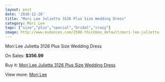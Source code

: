```yaml
---
layout: post
date: '2016-12-26'
title: "Mori Lee Julietta 3126 Plus Size Wedding Dress"
category: Mori Lee
tags: ["size","plus","special","bridal","crazy"]
image: http://www.eudances.com/2598-thickbox_default/mori-lee-julietta-3126-plus-size-wedding-dress.jpg
---
```

Mori Lee Julietta 3126 Plus Size Wedding Dress

On Sales: **$356.99**
<a href="https://www.eudances.com/en/mori-lee/867-mori-lee-julietta-3126-plus-size-wedding-dress.html"><amp-img layout="responsive" width="600" height="600" src="//www.eudances.com/2598-thickbox_default/mori-lee-julietta-3126-plus-size-wedding-dress.jpg" alt="Mori Lee Julietta 3126 Plus Size Wedding Dress 0" /></a>
<a href="https://www.eudances.com/en/mori-lee/867-mori-lee-julietta-3126-plus-size-wedding-dress.html"><amp-img layout="responsive" width="600" height="600" src="//www.eudances.com/2599-thickbox_default/mori-lee-julietta-3126-plus-size-wedding-dress.jpg" alt="Mori Lee Julietta 3126 Plus Size Wedding Dress 1" /></a>
<a href="https://www.eudances.com/en/mori-lee/867-mori-lee-julietta-3126-plus-size-wedding-dress.html"><amp-img layout="responsive" width="600" height="600" src="//www.eudances.com/2600-thickbox_default/mori-lee-julietta-3126-plus-size-wedding-dress.jpg" alt="Mori Lee Julietta 3126 Plus Size Wedding Dress 2" /></a>

Buy it: [Mori Lee Julietta 3126 Plus Size Wedding Dress](https://www.eudances.com/en/mori-lee/867-mori-lee-julietta-3126-plus-size-wedding-dress.html "Mori Lee Julietta 3126 Plus Size Wedding Dress")

View more: [Mori Lee](https://www.eudances.com/en/9-mori-lee "Mori Lee")